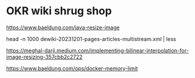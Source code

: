 # OKR wiki shrug shop 

https://www.baeldung.com/java-resize-image

head -n 1000 dewiki-20231201-pages-articles-multistream.xml | less


https://meghal-darji.medium.com/implementing-bilinear-interpolation-for-image-resizing-357cbb2c2722

https://www.baeldung.com/ops/docker-memory-limit